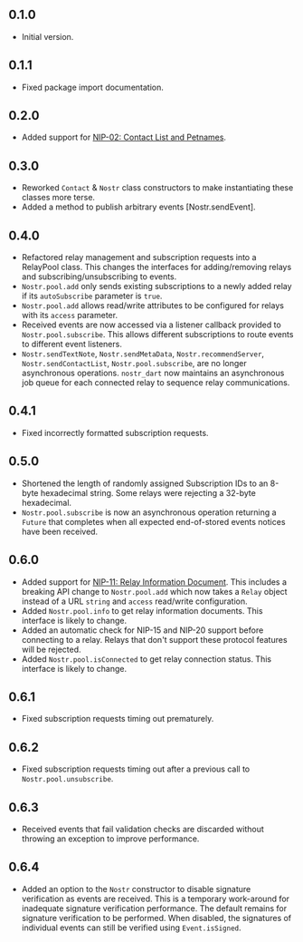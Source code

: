 ## 0.1.0

- Initial version.

## 0.1.1

- Fixed package import documentation.

## 0.2.0

- Added support for [NIP-02: Contact List and Petnames](https://github.com/nostr-protocol/nips/blob/master/02.md).

## 0.3.0

- Reworked `Contact` & `Nostr` class constructors to make instantiating these classes more terse.
- Added a method to publish arbitrary events [Nostr.sendEvent].

## 0.4.0

- Refactored relay management and subscription requests into a RelayPool class. This changes the interfaces for adding/removing relays and subscribing/unsubscribing to events.
- `Nostr.pool.add` only sends existing subscriptions to a newly added relay if its `autoSubscribe` parameter is `true`.
- `Nostr.pool.add` allows read/write attributes to be configured for relays with its `access` parameter.
- Received events are now accessed via a listener callback provided to `Nostr.pool.subscribe`. This allows different subscriptions to route events to different event listeners.
- `Nostr.sendTextNote`, `Nostr.sendMetaData`, `Nostr.recommendServer`, `Nostr.sendContactList`, `Nostr.pool.subscribe`, are no longer asynchronous operations. `nostr_dart` now maintains an asynchronous job queue for each connected relay to sequence relay communications.

## 0.4.1

- Fixed incorrectly formatted subscription requests.

## 0.5.0

- Shortened the length of randomly assigned Subscription IDs to an 8-byte hexadecimal string. Some relays were rejecting a 32-byte hexadecimal.
- `Nostr.pool.subscribe` is now an asynchronous operation returning a `Future` that completes when all expected end-of-stored events notices have been received.

## 0.6.0

- Added support for [NIP-11: Relay Information Document](https://github.com/nostr-protocol/nips/blob/master/11.md). This includes a breaking API change to `Nostr.pool.add` which now takes a `Relay` object instead of a URL `string` and `access` read/write configuration.
- Added `Nostr.pool.info` to get relay information documents. This interface is likely to change.
- Added an automatic check for NIP-15 and NIP-20 support before connecting to a relay. Relays that don't support these protocol features will be rejected.
- Added `Nostr.pool.isConnected` to get relay connection status. This interface is likely to change.

## 0.6.1

- Fixed subscription requests timing out prematurely.

## 0.6.2

- Fixed subscription requests timing out after a previous call to `Nostr.pool.unsubscribe`.

## 0.6.3

- Received events that fail validation checks are discarded without throwing an exception to improve performance.

## 0.6.4

- Added an option to the `Nostr` constructor to disable signature verification as events are received. This is a temporary work-around for inadequate signature verification performance. The default remains for signature verification to be performed. When disabled, the signatures of individual events can still be verified using `Event.isSigned`.
